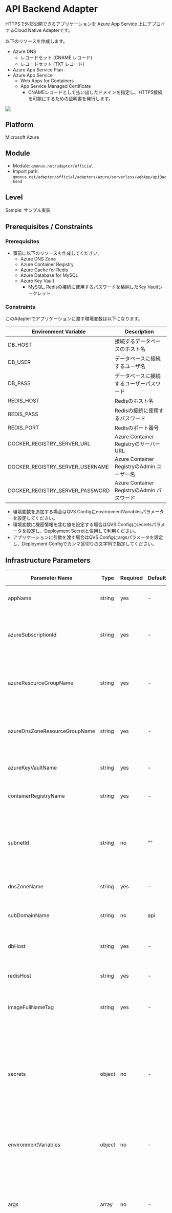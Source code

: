 # API Backend Adapter

HTTPSで外部公開できるアプリケーションを Azure App Service 上にデプロイするCloud Native Adapterです。

以下のリソースを作成します。

* Azure DNS
    * レコードセット (CNAME レコード)
    * レコードセット (TXT レコード)
* Azure App Service Plan
* Azure App Service
    * Web Apps for Containers
    * App Service Managed Certificate
        * CNAMEレコードとして払い出したドメインを指定し、HTTPS接続を可能にするための証明書を発行します。

<img src="images/image.png" class="img_zoom">

## Platform

Microsoft Azure

## Module

* Module: `qmonus.net/adapter/official`
* Import path: `qmonus.net/adapter/official/adapters/azure/serverless/webApp/apiBackend`

## Level

Sample: サンプル実装

## Prerequisites / Constraints

### Prerequisites

* 事前に以下のリソースを作成してください。
    * Azure DNS Zone
    * Azure Container Registry
    * Azure Cache for Redis
    * Azure Database for MySQL
    * Azure Key Vault
        * MySQL, Redisの接続に使用するパスワードを格納したKey Vaultシークレット

### Constraints

このAdapterでアプリケーションに渡す環境変数は以下になります。

| Environment Variable            | Description                          |
|---------------------------------|--------------------------------------|
| DB_HOST                         | 接続するデータベースのホスト名                      |
| DB_USER                         | データベースに接続するユーザ名                      |
| DB_PASS                         | データベースに接続するユーザーパスワード                 |
| REDIS_HOST                      | Redisのホスト名                           |
| REDIS_PASS                      | Redisの接続に使用するパスワード                   |
| REDIS_PORT                      | Redisのポート番号                          |
| DOCKER_REGISTRY_SERVER_URL      | Azure Container RegistryのサーバーURL     |
| DOCKER_REGISTRY_SERVER_USERNAME | Azure Container RegistryのAdmin ユーザー名 |
| DOCKER_REGISTRY_SERVER_PASSWORD | Azure Container RegistryのAdmin パスワード |

* 環境変数を追加する場合はQVS ConfigにenvironmentVariablesパラメータを設定してください。
* 環境変数に機密情報を含む値を設定する場合はQVS Configにsecretsパラメータを設定し、Deployment Secretと併用して利用ください。
* アプリケーションに引数を渡す場合はQVS Configにargsパラメータを設定し、Deployment Configでカンマ区切りの文字列で指定してください。

## Infrastructure Parameters

| Parameter Name                | Type   | Required | Default | Description                                                                  | Example                                                                                                                                                     | Auto Binding |
|-------------------------------|--------|----------|---------|------------------------------------------------------------------------------|-------------------------------------------------------------------------------------------------------------------------------------------------------------|--------------|
| appName                       | string | yes      | -       | デプロイするアプリケーション名                                                              | sample                                                                                                                                                      | yes          |
| azureSubscriptionId           | string | yes      | -       | 事前に用意したAzureのリソースが含まれるサブスクリプション名                                             | xxxxxxxx-xxxx-xxxx-xxxx-xxxxxxxxxxxx                                                                                                                        | yes          |
| azureResourceGroupName        | string | yes      | -       | 事前に用意したAzureのリソースが含まれるリソースグループ名                                              | sample-rg                                                                                                                                                   | yes          |
| azureDnsZoneResourceGroupName | string | yes      | -       | 事前に用意したDNSゾーンが所属するリソースグループ名                                                  | sample-dnszone-resourcegroup                                                                                                                                | no           |
| azureKeyVaultName             | string | yes      | -       | 事前に用意したAzure Key Vault名                                                      | SampleKeyVault                                                                                                                                              | no           |
| containerRegistryName         | string | yes      | -       | 事前に用意したContainer Registry名                                                   | SampleRegistry                                                                                                                                              | no           |
| subnetId                      | string | no       | ""      | Web Appsのデプロイ先のSubnet ID (指定しない場合はSubnet外にデプロイされます)                          | /subscriptions/xxxxxxxx-xxxx-xxxx-xxxx-xxxxxxxxxxxx /resourceGroups/sample-rg/providers/Microsoft.Network/virtualNetworks/sample-vnet/sample-web-app-subnet | no           |
| dnsZoneName                   | string | yes      | -       | 事前に用意したDNSゾーン名                                                               | example.com                                                                                                                                                 | no           |
| subDomainName                 | string | no       | api     | アプリケーションに紐づけるサブドメイン名                                                         | api                                                                                                                                                         | no           |
| dbHost                        | string | yes      | -       | Azure Database for MySQLのホスト名                                                | sample-db.mysql.database.azure.com                                                                                                                          | no           |
| redisHost                     | string | yes      | -       | Azure Cache for Redisのホスト名                                                   | sample-redis.redis.cache.windows.net                                                                                                                        | no           |
| imageFullNameTag              | string | yes      | -       | イメージ名のフルパスにタグ名を加えたもの                                                         | sample-registry.azurecr.io/sample-app:latest                                                                                                                | yes          |
| secrets                       | object | no       | -       | アプリケーションに渡される環境変数名とDeployment Secret名のペア。Key Vaultのシークレットを参照する形で環境変数に設定されます。 | PASSWORD: password                                                                                                                                          | no           |
| environmentVariables          | object | no       | -       | アプリケーションに渡される環境変数名と値のペア                                                      | ENV: prod                                                                                                                                                   | no           |
| args                          | array  | no       | -       | アプリケーションに渡される引数。カンマ区切りの文字列がコンテナのargsに配列として渡されます。                             | "--debug,--profile"                                                                                                                                         | no           |
| appServiceAllowedSourceIps | array | no | [] | App Serviceへのアクセスを許可するソースIPアドレスのリスト <br> アプリケーションへのアクセスを許可したいIPアドレスを、CIDR表記で指定してください。複数のIPアドレスを指定する場合はカンマ区切りの文字列で指定します。指定を省略した場合は、インターネットの全てのIPアドレスからのアクセスが許可されます。 | "192.168.0.1/32,172.16.0.0/12" | no |

## CI/CD Parameters

### Adapter Options

| Parameter Name | Type   | Required | Default | Description                                                                                                      | Example |
|----------------|--------|----------|---------|------------------------------------------------------------------------------------------------------------------|---------|
| repositoryKind | string | no       | ""      | ソースコードの管理に使用しているGitリポジトリの種類を指定してください。サポートしているのは、github, gitlab, bitbucket, backlog で、何も指定されない場合はgithub用の設定になります。 | gitlab  |
| useSshKey      | bool   | no       | false   | trueを指定するとリポジトリをクローンするための認証にSSH Keyを使用するように設定できます。                                                               | true    |

### Parameters

| Parameter Name              | Type   | Required | Default    | Description                                        | Example                                          | Auto Binding |
|-----------------------------|--------|----------|------------|----------------------------------------------------|--------------------------------------------------|--------------|
| gitCloneUrl                 | string | yes      | -          | GitリポジトリサービスのURL                                   | https://github.com/${organization}/${repository} | yes          |
| gitRevision                 | string | yes      | -          | Gitのリビジョン                                          |                                                  | no           |
| gitRepositoryDeleteExisting | bool   | no       | true       | trueの場合、Git Checkoutする時に指定先のディレクトリが存在している場合に削除する   |                                                  | no           |
| gitCheckoutSubDirectory     | string | no       | ""         | GitのCheckout作業をするパス名                               |                                                  | no           |
| gitTokenSecretName          | string | yes      | -          | Gitのアクセストークンを保管しているk8s Secret名                     |                                                  | yes          |
| gitSshKeySecretName         | string | yes      | -          | GitのSSH Keyを保管しているk8s Secret名                      |                                                  | yes          |
| azureApplicationId          | string | yes      | -          | AzureのApplicationID                                |                                                  | yes          |
| azureClientSecretName       | string | yes      | -          | AzureのClientSecretを保管しているSecret名                   |                                                  | yes          |
| dockerfile                  | string | yes      | Dockerfile | ビルドするdockerfileのファイル名                              |                                                  | no           |
| imageRegistryPath           | string | no       | -          | ビルドしたイメージをプッシュするコンテナレジストリのイメージ名を含まないパス             | ${acr_name}.azurecr.io/sample                    | no           |
| imageShortName              | string | yes      | -          | ビルドするコンテナイメージの省略名。ACRのリポジトリ名を指定する。                 | nginx                                            | no           |
| imageTag                    | string | yes      | -          | コンテナイメージのタグ名。buildcacheというタグ名は予約されているため指定できません。    | v1.0.0                                           | no           |
| pathToContext               | string | yes      | .          | ソースディレクトリからの相対パス                                   |                                                  | no           |
| extraArgs                   | string | yes      | ""         | Buildkitでイメージをビルドする際に追加で設定するオプション                  |                                                  | no           |
| pathToSource                | string | no       | ""         | ソースディレクトリからの相対パス                                   |                                                  | no           |
| qvsConfigPath               | string | yes      | -          | QVS Config(旧称：Application Config)のパス               | .valuestream/qvs.yaml                            | yes          |
| appName                     | string | yes      | -          | QVSにおけるApplication名                                | nginx                                            | yes          |
| qvsDeploymentName           | string | yes      | -          | QVSにおけるDeployment名                                 | staging                                          | yes          |
| deployStateName             | string | no       | app        | pulumi-stack名のSuffixとして使用される                       |                                                  | no           |
| kubeconfigSecretName        | string | no       | -          | QVSにおけるDeploymentの作成時に指定したkubeconfigを保管しているSecret名 |                                                  | yes          |
| azureTenantId               | string | no       | -          | AzureのTenantID                                     |                                                  | yes          |
| azureSubscriptionId         | string | no       | -          | AzureのSubscriptionID                               |                                                  | yes          |

## Application Resources

| Resource ID                   | Provider | Resource Name     | Description                                                |
|-------------------------------|----------|-------------------|------------------------------------------------------------|
| cnameRecord                   | Azure    | Azure DNS         | レコードセットに新たにCNAMEレコードを追加します。 |
| txtRecord                     | Azure    | Azure DNS         | レコードセットに新たにTXTレコードを追加します。（カスタムドメインの紐付けの際の検証に使用します） |
| appServicePlan                | Azure    | Azure App Service | Web App Service をホスティングするための  App Service Plan を作成します。 |
| webAppForContainer            | Azure    | Azure App Service | コンテナ化されたアプリケーションをデプロイするための Web App Service を作成します。 |
| webAppHostNameBinding         | Azure    | Azure App Service | デプロイした Web App Service にカスタムドメインをバインドします。 |
| managedCertificate            | Azure    | Azure App Service | 無料の App Service マネージド証明書を作成します。 |
| certBinding                   | Azure    | Azure App Service | カスタムドメインに マネージド証明書をバインドします。 |
| keyVaultAccessPolicyForWebApp | Azure    | Azure Key Vault   | Web App Service が Key vault のシークレットを参照するためのアクセスポリシーを追加します。 |

## Pipeline Resources

以下の Tekton Pipeline/Task リソースを含むマニフェストが作成されます。

### Pipeline

| Resource ID | Description                                                                                                            |
|-------------|------------------------------------------------------------------------------------------------------------------------|
| build       | git-checkout(-ssh), docker-login-azure, buildkit のTaskを順番に実行し、Dockerfileからイメージのビルドとプッシュを行います。                          |
| deploy      | git-checkout(-ssh), compile-adapter-into-pulumi-yaml(-ssh), deploy-by-pulumi-yaml のTaskを順番に実行し、アプリケーションを指定の環境にデプロイします。 |
| get-url-after-deploy | get-url-azure-app-service のTaskを実行し、デプロイした Azure App Service の接続用URLをResultsに出力します。 |

### Task

| Resource ID                          | Pipeline      | runAfter                                                                 | Description                                                                                                                                                       |
|--------------------------------------|---------------|--------------------------------------------------------------------------|-------------------------------------------------------------------------------------------------------------------------------------------------------------------|
| git-checkout                         | build, deploy | -                                                                        | 指定のGitリポジトリをクローンし、対象のリビジョン・ブランチにチェックアウトします。クローンする際の認証にはGit Tokenを使用します。AdapterOptionsのuseSshKeyがFalseかつrepositoryKindがgithub, gitlabの場合に作成されます。                   |
| git-checkout-ssh                     | build, deploy | -                                                                        | 指定のGitリポジトリをクローンし、対象のリビジョン・ブランチにチェックアウトします。クローンする際の認証にはSSH Keyを使用します。AdapterOptionsのuseSshKeyがTrueまたはrepositoryKindがbitbucket, backlogの場合に作成されます。                 |
| docker-login-azure                   | build         | git-checkout or git-checkout-ssh                                         | 指定したAzure Container Registryへの認証を行います。                                                                                                                            |
| buildkit                             | build         | docker-login-azure                                                       | Dockerfileからイメージをビルドし、コンテナレジストリへプッシュします。                                                                                                                          |
| compile-adapter-into-pulumi-yaml     | deploy        | git-checkout                                                             | リポジトリ内の QVS Config に記載されている Cloud Native Adapter をコンパイルし、PulumiYamlのプロジェクトファイルを生成します。AdapterOptionsのuseSshKeyがFalseかつrepositoryKindがgithub, gitlabの場合に作成されます。     |
| compile-adapter-into-pulumi-yaml-ssh | deploy        | git-checkout-ssh                                                         | リポジトリ内の QVS Config に記載されている Cloud Native Adapter をコンパイルし、PulumiYamlのプロジェクトファイルを生成します。AdapterOptionsのuseSshKeyがTrueまたはrepositoryKindがbitbucket, backlogの場合に作成されます。 |
| deploy-by-pulumi-yaml                | deploy        | compile-adapter-into-pulumi-yaml or compile-adapter-into-pulumi-yaml-ssh | コンパイルされたPulumiYamlのプロジェクトファイルを指定の環境にデプロイします。                                                                                                                      |
| get-url-azure-app-service            | get-url-after-deploy | deploy-by-pulumi-yaml                                             | デプロイした Azure App Service の接続用URLをResultsに出力します。 |

## Usage

```yaml
designPatterns:
  - pattern: qmonus.net/adapter/official/adapters/azure/serverless/webApp/apiBackend
    params:
      appName: $(params.appName)
      azureSubscriptionId: $(params.azureSubscriptionId)
      azureResourceGroupName: $(params.azureResourceGroupName)
      azureDnsZoneResourceGroupName: $(params.azureDnsZoneResourceGroupName)
      containerRegistryName: $(params.containerRegistryName)
      dnsZoneName: $(params.dnsZoneName)
      subnetId: $(params.subnetId)
      subDomainName: $(params.subDomainName)
      dbHost: $(params.dbHost)
      redisHost: $(params.redisHost)
      azureKeyVaultName: $(params.azureKeyVaultName)
      imageFullNameTag: $(params.imageFullNameTag)
      secrets:
        SECRET1: $(params.secret1)
        SECRET2: $(params.secret2)
      environmentVariables:
        ENV1: $(params.env1)
        ENV2: $(params.env2)
      args: [ "$(params.args[*])" ]
      appServiceAllowedSourceIps: ["$(params.appServiceAllowedSourceIps[*])"]
```

## Code

[apiBackend](./main.cue)
